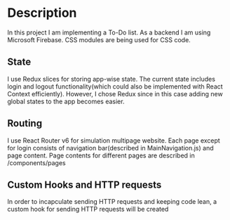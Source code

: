 # Description

In this project I am implementing a To-Do list. As a backend I am using Microsoft Firebase. CSS modules are being used for CSS code.

## State

I use Redux slices for storing app-wise state. The current state includes login and logout functionality(which could also be implemented with React Context efficiently). However, I chose Redux since in this case adding new global states to the app becomes easier.

## Routing

I use React Router v6 for simulation multipage website. Each page except for login consists of navigation bar(described in MainNavigation.js) and page content. Page contents for different pages are described in /components/pages

## Custom Hooks and HTTP requests

In order to incapculate sending HTTP requests and keeping code lean, a custom hook for sending HTTP requests will be created
